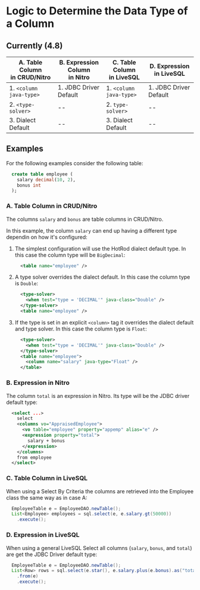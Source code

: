 # Logic to Determine the Data Type of a Column

## Currently (4.8)

| A. Table Column<br/>in CRUD/Nitro | B. Expression Column<br/>in Nitro | C. Table Column<br/>in LiveSQL | D. Expression<br/>in LiveSQL |
| ------------------------------ | -------------------------- | ------------------------------ | -- |
| 1. `<column java-type>` | 1. JDBC Driver Default        | 1. `<column java-type>` | 1. JDBC Driver Default |
| 2. `<type-solver>`                | --                         | 2. `type-solver>`                 | -- |
| 3. Dialect Default                | --                         | 3. Dialect Default | -- |

## Examples

For the following examples consider the following table:

```sql
  create table employee (
    salary decimal(10, 2),
    bonus int
  );
```

### A. Table Column in CRUD/Nitro

The columns `salary` and `bonus` are table columns in CRUD/Nitro.

In this example, the column `salary` can end up having a different type dependin on how it's configured:

1. The simplest configuration will use the HotRod dialect default type. In this case the column type will be `BigDecimal`:

    ```xml
      <table name="employee" />
    ```

2. A type solver overrides the dialect default. In this case the column type is `Double`:

    ```xml
      <type-solver>
        <when test="type = 'DECIMAL'" java-class="Double" />
      </type-solver>
      <table name="employee" />
    ```

3. If the type is set in an explicit `<column>` tag it overrides the dialect default and type solver. In this case the column type is `Float`:

    ```xml
      <type-solver>
        <when test="type = 'DECIMAL'" java-class="Double" />
      </type-solver>
      <table name="employee">
        <column name="salary" java-type="Float" />
      </table>
    ```

### B. Expression in Nitro

The column `total` is an expression in Nitro. Its type will be the JDBC driver default type:

```xml
  <select ...>
    select
    <columns vo="AppraisedEmployee">
      <vo table="employee" property="appemp" alias="e" />
      <expression property="total">
        salary + bonus
      </expression>
    </columns>
    from employee
  </select>
```

### C. Table Column in LiveSQL

When using a Select By Criteria the columns are retrieved into the Employee class the same way as in case A:

```java
  EmployeeTable e = EmployeeDAO.newTable();
  List<Employee> employees = sql.select(e, e.salary.gt(50000))
    .execute();
```

### D. Expression in LiveSQL

When using a general LiveSQL Select all columns (`salary`, `bonus`, and `total`) are get the JDBC Driver default type:

```java
  EmployeeTable e = EmployeeDAO.newTable();
  List<Row> rows = sql.select(e.star(), e.salary.plus(e.bonus).as("total"))
    .from(e)
    .execute();
```

